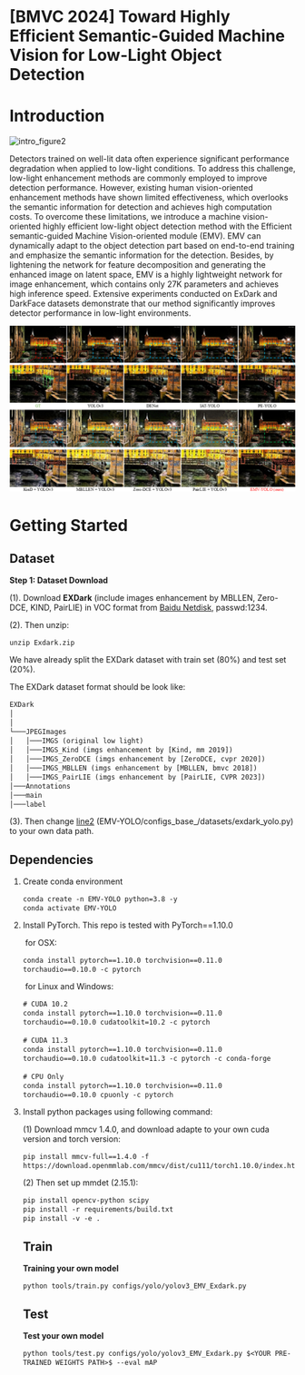 # [BMVC 2024] Toward Highly Efficient Semantic-Guided Machine Vision for Low-Light Object Detection

# Introduction

![intro_figure2](./figures/intro_figure2.png)

Detectors trained on well-lit data often experience significant performance degradation when applied to low-light conditions. To address this challenge, low-light enhancement methods are commonly employed to improve detection performance. However, existing human vision-oriented enhancement methods have shown limited effectiveness, which overlooks the semantic information for detection and achieves high computation costs. To overcome these limitations, we introduce a machine vision-oriented highly efficient low-light object detection method with the Efficient semantic-guided Machine Vision-oriented module (EMV). EMV can dynamically adapt to the object detection part based on end-to-end training and emphasize the semantic information for the detection. Besides, by lightening the network for feature decomposition and generating the enhanced image on latent space, EMV is a highly lightweight network for image enhancement, which contains only 27K parameters and achieves high inference speed. Extensive experiments conducted on ExDark and DarkFace datasets demonstrate that our method significantly improves detector performance in low-light environments.

![final_vis](./figures/final_vis.png)

# Getting Started

## Dataset

**Step 1: Dataset Download**

(1). Download **EXDark** (include images enhancement by MBLLEN, Zero-DCE, KIND, PairLIE) in VOC format from  [Baidu Netdisk](https://pan.baidu.com/s/1pBVvbj4Q5c9npGYRiX9Gqw?pwd=1234), passwd:1234.

(2). Then unzip:

```
unzip Exdark.zip
```

We have already split the EXDark dataset with train set (80%) and test set (20%).

The EXDark dataset format should be look like:

```
EXDark
│      
│
└───JPEGImages
│   │───IMGS (original low light)
│   │───IMGS_Kind (imgs enhancement by [Kind, mm 2019])
│   │───IMGS_ZeroDCE (imgs enhancement by [ZeroDCE, cvpr 2020])
│   │───IMGS_MBLLEN (imgs enhancement by [MBLLEN, bmvc 2018])
│   │───IMGS_PairLIE (imgs enhancement by [PairLIE, CVPR 2023])
│───Annotations   
│───main
│───label
```

(3). Then change [line2](https://github.com/Zeng555/EMV-YOLO/blob/main/configs/_base_/datasets/exdark_yolo.py#L2) (EMV-YOLO/configs\_base_/datasets/exdark_yolo.py) to your own data path.

## Dependencies

1. Create conda environment

   ```
   conda create -n EMV-YOLO python=3.8 -y
   conda activate EMV-YOLO
   ```

2. Install PyTorch. This repo is tested with PyTorch==1.10.0

   ​	for OSX:

   ```
   conda install pytorch==1.10.0 torchvision==0.11.0 torchaudio==0.10.0 -c pytorch
   ```

   ​	for Linux and Windows:

   ```
   # CUDA 10.2
   conda install pytorch==1.10.0 torchvision==0.11.0 torchaudio==0.10.0 cudatoolkit=10.2 -c pytorch
   
   # CUDA 11.3
   conda install pytorch==1.10.0 torchvision==0.11.0 torchaudio==0.10.0 cudatoolkit=11.3 -c pytorch -c conda-forge
   
   # CPU Only
   conda install pytorch==1.10.0 torchvision==0.11.0 torchaudio==0.10.0 cpuonly -c pytorch
   ```

   

3. Install python packages using following command:	

   (1) Download mmcv 1.4.0, and download adapte to your own cuda version and torch version:

   ```
   pip install mmcv-full==1.4.0 -f https://download.openmmlab.com/mmcv/dist/cu111/torch1.10.0/index.html
   ```

   (2) Then set up mmdet (2.15.1):

   ```
   pip install opencv-python scipy
   pip install -r requirements/build.txt
   pip install -v -e .
   ```

   ## Train

   **Training your own model**

   ```
   python tools/train.py configs/yolo/yolov3_EMV_Exdark.py
   ```

   ## Test

   **Test your own model**

   ```
   python tools/test.py configs/yolo/yolov3_EMV_Exdark.py $<YOUR PRE-TRAINED WEIGHTS PATH>$ --eval mAP
   ```

   

